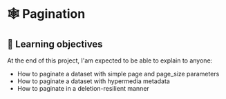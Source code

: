 # :spider_web: Pagination

## 📖 Learning objectives
At the end of this project, I'am expected to be able to explain to anyone:

- How to paginate a dataset with simple page and page_size parameters
- How to paginate a dataset with hypermedia metadata
- How to paginate in a deletion-resilient manner

